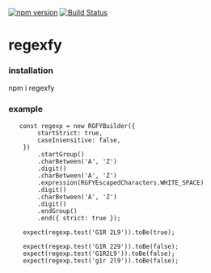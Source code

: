 [![npm version](https://badge.fury.io/js/regexfy.svg)](https://badge.fury.io/js/regexfy)
[![Build Status](https://travis-ci.com/guignol1981/regexfy.svg?branch=master)](https://travis-ci.com/guignol1981/regexfy)

# regexfy

### installation

npm i regexfy

### example

       const regexp = new RGFYBuilder({
            startStrict: true,
            caseInsensitive: false,
        })
            .startGroup()
            .charBetween('A', 'Z')
            .digit()
            .charBetween('A', 'Z')
            .expression(RGFYEscapedCharacters.WHITE_SPACE)
            .digit()
            .charBetween('A', 'Z')
            .digit()
            .endGroup()
            .end({ strict: true });

        expect(regexp.test('G1R 2L9')).toBe(true);

        expect(regexp.test('G1R 229')).toBe(false);
        expect(regexp.test('G1R2L9')).toBe(false);
        expect(regexp.test('g1r 2l9')).toBe(false);
